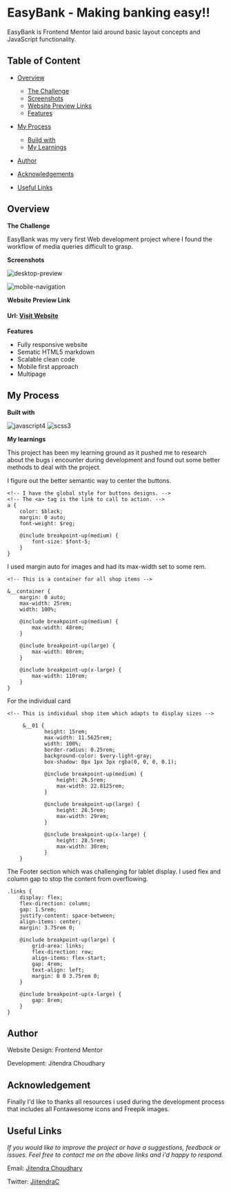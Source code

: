 # EasyBank - Making banking easy!!

EasyBank is Frontend Mentor laid around basic layout concepts and JavaScript functionality.


## Table of Content

* [Overview](#overview)
  *  [The Challenge](#challenge)
  *  [Screenshots](#screenshots)
  *  [Website Preview Links](#livepreview)
  * [Features](#features)


* [My Process](#process)
  *  [Build with](#builtwith)
  *  [My Learnings](#mylearning)

*  [Author](#author)
*  [Acknowledgements](#builtwith)
*  [Useful Links](#usefullinks)


## Overview[](#overview)

**The Challenge**

EasyBank was my very first Web development project where I found the workflow of media queries difficult to grasp.


**Screenshots**

![desktop-preview](https://github.com/J11tendra/Easy-Bank/assets/108735984/944a1ac7-8939-4375-92b5-9079639855e5)

![mobile-navigation](https://github.com/J11tendra/Easy-Bank/assets/108735984/41e6b71a-1f4d-442f-be17-9ce9d85a0690)



**Website Preview Link**

#### Url: [Visit Website](easy-bank.pages.dev)

**Features**

-  Fully responsive website
-  Sematic HTML5 markdown
-  Scalable clean code
-  Mobile first approach
-  Multipage


## My Process



**Built with**

![javascript4](https://github.com/J11tendra/Intrinsic/assets/108735984/4437a469-39cc-4707-a183-d10e08767a7a)
![scss3](https://github.com/J11tendra/Intrinsic/assets/108735984/a9245cf8-a5e6-48a1-ac37-2598486cd68b)



**My learnings**

This project has been my learning ground as it pushed me to research about the bugs i encounter during development and found out some better methods to deal with the project.

I figure out the better semantic way to center the buttons.


    <!-- I have the global style for buttons designs. -->
    <!-- The <a> tag is the link to call to action. -->
    a {
        color: $black;
        margin: 0 auto;
        font-weight: $reg;

        @include breakpoint-up(medium) {
            font-size: $font-5;
        }
    }

I used margin auto for images and had its max-width set to some rem.

    <!-- This is a container for all shop items -->

    &__container {
        margin: 0 auto;
        max-width: 25rem;
        width: 100%;

        @include breakpoint-up(medium) {
            max-width: 48rem;
        }

        @include breakpoint-up(large) {
            max-width: 80rem;
        }

        @include breakpoint-up(x-large) {
            max-width: 110rem;
        }
    }

For the individual card


    <!-- This is individual shop item which adapts to display sizes -->

         &__01 {
                height: 15rem;
                max-width: 11.5625rem;
                width: 100%;
                border-radius: 0.25rem;
                background-color: $very-light-gray;
                box-shadow: 0px 1px 3px rgba(0, 0, 0, 0.1);

                @include breakpoint-up(medium) {
                    height: 26.5rem;
                    max-width: 22.8125rem;
                }

                @include breakpoint-up(large) {
                    height: 26.5rem;
                    max-width: 29rem;
                }

                @include breakpoint-up(x-large) {
                    height: 28.5rem;
                    max-width: 30rem;
                }
        }


The Footer section which was challenging for lablet display. I used flex and column gap to stop the content from overflowing.

    .links {
        display: flex;
        flex-direction: column;
        gap: 1.5rem;
        justify-content: space-between;
        align-items: center;
        margin: 3.75rem 0;

        @include breakpoint-up(large) {
            grid-area: links;
            flex-direction: row;
            align-items: flex-start;
            gap: 4rem;
            text-align: left;
            margin: 0 0 3.75rem 0;
        }

        @include breakpoint-up(x-large) {
            gap: 8rem;
        }
    }
    
## Author

Website Design: Frontend Mentor

Development: Jitendra Choudhary


## Acknowledgement

Finally I'd like to thanks all resources i used during the development process that includes all Fontawesome icons and Freepik images.


## Useful Links

_If you would like to improve the project or have a suggestions, feedback or issues. Feel free to contact me on the above links and i'd happy to respond._

Email: [Jitendra Choudhary](info.jiitendra@gmail.com)

Twitter: [JiitendraC](https://twitter.com/JiitendraC)
